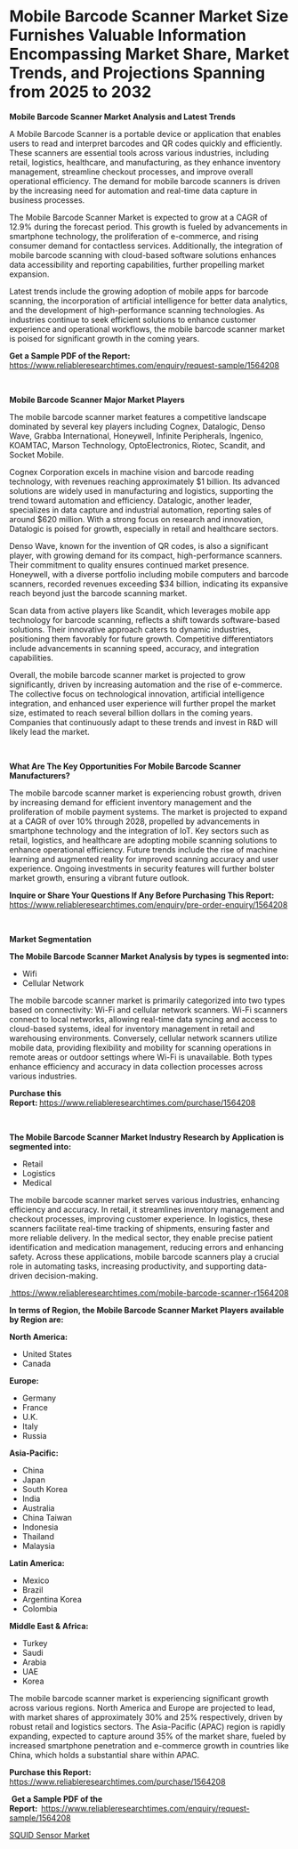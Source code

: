 <p><h1>Mobile Barcode Scanner Market Size Furnishes Valuable Information Encompassing Market Share, Market Trends, and Projections Spanning from 2025 to 2032</h1></p><p><strong>Mobile Barcode Scanner Market Analysis and Latest Trends</strong></p>
<p><p>A Mobile Barcode Scanner is a portable device or application that enables users to read and interpret barcodes and QR codes quickly and efficiently. These scanners are essential tools across various industries, including retail, logistics, healthcare, and manufacturing, as they enhance inventory management, streamline checkout processes, and improve overall operational efficiency. The demand for mobile barcode scanners is driven by the increasing need for automation and real-time data capture in business processes.</p><p>The Mobile Barcode Scanner Market is expected to grow at a CAGR of 12.9% during the forecast period. This growth is fueled by advancements in smartphone technology, the proliferation of e-commerce, and rising consumer demand for contactless services. Additionally, the integration of mobile barcode scanning with cloud-based software solutions enhances data accessibility and reporting capabilities, further propelling market expansion. </p><p>Latest trends include the growing adoption of mobile apps for barcode scanning, the incorporation of artificial intelligence for better data analytics, and the development of high-performance scanning technologies. As industries continue to seek efficient solutions to enhance customer experience and operational workflows, the mobile barcode scanner market is poised for significant growth in the coming years.</p></p>
<p><strong>Get a Sample PDF of the Report:&nbsp;</strong> <a href="https://www.reliableresearchtimes.com/enquiry/request-sample/1564208?utm_campaign=2643&utm_medium=2&utm_source=Github&utm_content=ia&utm_term=08042025&utm_id=mobile-barcode-scanner">https://www.reliableresearchtimes.com/enquiry/request-sample/1564208</a></p>
<p>&nbsp;</p>
<p><strong>Mobile Barcode Scanner Major Market Players</strong></p>
<p><p>The mobile barcode scanner market features a competitive landscape dominated by several key players including Cognex, Datalogic, Denso Wave, Grabba International, Honeywell, Infinite Peripherals, Ingenico, KOAMTAC, Marson Technology, OptoElectronics, Riotec, Scandit, and Socket Mobile. </p><p>Cognex Corporation excels in machine vision and barcode reading technology, with revenues reaching approximately $1 billion. Its advanced solutions are widely used in manufacturing and logistics, supporting the trend toward automation and efficiency. Datalogic, another leader, specializes in data capture and industrial automation, reporting sales of around $620 million. With a strong focus on research and innovation, Datalogic is poised for growth, especially in retail and healthcare sectors.</p><p>Denso Wave, known for the invention of QR codes, is also a significant player, with growing demand for its compact, high-performance scanners. Their commitment to quality ensures continued market presence. Honeywell, with a diverse portfolio including mobile computers and barcode scanners, recorded revenues exceeding $34 billion, indicating its expansive reach beyond just the barcode scanning market.</p><p>Scan data from active players like Scandit, which leverages mobile app technology for barcode scanning, reflects a shift towards software-based solutions. Their innovative approach caters to dynamic industries, positioning them favorably for future growth. Competitive differentiators include advancements in scanning speed, accuracy, and integration capabilities.</p><p>Overall, the mobile barcode scanner market is projected to grow significantly, driven by increasing automation and the rise of e-commerce. The collective focus on technological innovation, artificial intelligence integration, and enhanced user experience will further propel the market size, estimated to reach several billion dollars in the coming years. Companies that continuously adapt to these trends and invest in R&D will likely lead the market.</p></p>
<p>&nbsp;</p>
<p><strong>What Are The Key Opportunities For Mobile Barcode Scanner Manufacturers?</strong></p>
<p><p>The mobile barcode scanner market is experiencing robust growth, driven by increasing demand for efficient inventory management and the proliferation of mobile payment systems. The market is projected to expand at a CAGR of over 10% through 2028, propelled by advancements in smartphone technology and the integration of IoT. Key sectors such as retail, logistics, and healthcare are adopting mobile scanning solutions to enhance operational efficiency. Future trends include the rise of machine learning and augmented reality for improved scanning accuracy and user experience. Ongoing investments in security features will further bolster market growth, ensuring a vibrant future outlook.</p></p>
<p><strong>Inquire or Share Your Questions If Any Before Purchasing This Report:</strong> <a href="https://www.reliableresearchtimes.com/enquiry/pre-order-enquiry/1564208?utm_campaign=2643&utm_medium=2&utm_source=Github&utm_content=ia&utm_term=08042025&utm_id=mobile-barcode-scanner">https://www.reliableresearchtimes.com/enquiry/pre-order-enquiry/1564208</a></p>
<p>&nbsp;</p>
<p><strong>Market Segmentation</strong></p>
<p><strong>The Mobile Barcode Scanner Market Analysis by types is segmented into:</strong></p>
<p><ul><li>Wifi</li><li>Cellular Network</li></ul></p>
<p><p>The mobile barcode scanner market is primarily categorized into two types based on connectivity: Wi-Fi and cellular network scanners. Wi-Fi scanners connect to local networks, allowing real-time data syncing and access to cloud-based systems, ideal for inventory management in retail and warehousing environments. Conversely, cellular network scanners utilize mobile data, providing flexibility and mobility for scanning operations in remote areas or outdoor settings where Wi-Fi is unavailable. Both types enhance efficiency and accuracy in data collection processes across various industries.</p></p>
<p><strong>Purchase this Report:&nbsp;</strong><a href="https://www.reliableresearchtimes.com/purchase/1564208?utm_campaign=2643&utm_medium=2&utm_source=Github&utm_content=ia&utm_term=08042025&utm_id=mobile-barcode-scanner">https://www.reliableresearchtimes.com/purchase/1564208</a></p>
<p>&nbsp;</p>
<p><strong>The Mobile Barcode Scanner Market Industry Research by Application is segmented into:</strong></p>
<p><ul><li>Retail</li><li>Logistics</li><li>Medical</li></ul></p>
<p><p>The mobile barcode scanner market serves various industries, enhancing efficiency and accuracy. In retail, it streamlines inventory management and checkout processes, improving customer experience. In logistics, these scanners facilitate real-time tracking of shipments, ensuring faster and more reliable delivery. In the medical sector, they enable precise patient identification and medication management, reducing errors and enhancing safety. Across these applications, mobile barcode scanners play a crucial role in automating tasks, increasing productivity, and supporting data-driven decision-making.</p></p>
<p><a href="https://www.reliableresearchtimes.com/mobile-barcode-scanner-r1564208?utm_campaign=2643&utm_medium=2&utm_source=Github&utm_content=ia&utm_term=08042025&utm_id=mobile-barcode-scanner">&nbsp;https://www.reliableresearchtimes.com/mobile-barcode-scanner-r1564208</a></p>
<p><strong>In terms of Region, the Mobile Barcode Scanner Market Players available by Region are:</strong></p>
<p>
    <p> <strong> North America: </strong>
        <ul>
            <li>United States</li>
            <li>Canada</li>
        </ul>
        </p> 
    <p> <strong> Europe: </strong>
        <ul>
            <li>Germany</li>
            <li>France</li>
            <li>U.K.</li>
            <li>Italy</li>
            <li>Russia</li>
        </ul>
        </p> 
    <p> <strong> Asia-Pacific: </strong>
        <ul>
            <li>China</li>
            <li>Japan</li>
            <li>South Korea</li>
            <li>India</li>
            <li>Australia</li>
            <li>China Taiwan</li>
            <li>Indonesia</li>
            <li>Thailand</li>
            <li>Malaysia</li>
        </ul>
        </p> 
    <p> <strong> Latin America: </strong>
        <ul>
            <li>Mexico</li>
            <li>Brazil</li>
            <li>Argentina Korea</li>
            <li>Colombia</li>
        </ul>
        </p> 
    <p> <strong> Middle East & Africa: </strong>
        <ul>
            <li>Turkey</li>
            <li>Saudi</li>
            <li>Arabia</li>
            <li>UAE</li>
            <li>Korea</li>
        </ul>
    </p>
    </p>
<p><p>The mobile barcode scanner market is experiencing significant growth across various regions. North America and Europe are projected to lead, with market shares of approximately 30% and 25% respectively, driven by robust retail and logistics sectors. The Asia-Pacific (APAC) region is rapidly expanding, expected to capture around 35% of the market share, fueled by increased smartphone penetration and e-commerce growth in countries like China, which holds a substantial share within APAC.</p></p>
<p><strong>Purchase this Report: </strong><a href="https://www.reliableresearchtimes.com/purchase/1564208?utm_campaign=2643&utm_medium=2&utm_source=Github&utm_content=ia&utm_term=08042025&utm_id=mobile-barcode-scanner">https://www.reliableresearchtimes.com/purchase/1564208</a></p>
<p>&nbsp;<strong>Get a Sample PDF of the Report:&nbsp;&nbsp;</strong><a href="https://www.reliableresearchtimes.com/enquiry/request-sample/1564208?utm_campaign=2643&utm_medium=2&utm_source=Github&utm_content=ia&utm_term=08042025&utm_id=mobile-barcode-scanner">https://www.reliableresearchtimes.com/enquiry/request-sample/1564208</a></p>
<p><strong></strong></p>
<p><p><a href="https://github.com/suleimannichelle7/Market-Research-Report-List-1/blob/main/squid-sensor-market.md?utm_campaign=2643&utm_medium=2&utm_source=Github&utm_content=ia&utm_term=08042025&utm_id=mobile-barcode-scanner">SQUID Sensor Market</a></p></p>